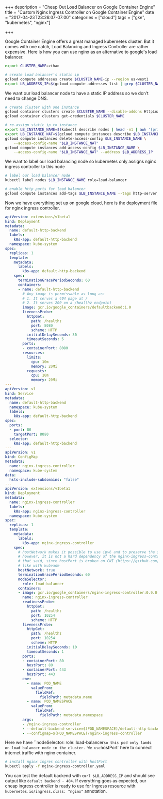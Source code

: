 +++
description = "Cheap Out Load Balancer on Google Container Engine"
title = "Custom Nginx Ingress Controller on Google Container Engine"
date = "2017-04-23T23:26:07-07:00"
categories = ["cloud"]
tags = ["gke", "kubernetes", "nginx"]

+++

Google Container Engine offers a great managed kubernetes cluster. But it comes with one catch, Load Balancing and Ingress Controller are rather expensive. Here is how you can use nginx as an alternative to google's load balancer.
<!--more-->

```bash
export CLUSTER_NAME=zihao

# create load balancer's static ip
gcloud compute addresses create $CLUSTER_NAME-ip --region us-west1
export LB_ADDRESS_IP=$(gcloud compute addresses list | grep $CLUSTER_NAME-ip | awk '{print $3}')
```
We want our load balancer node to have a static IP address so we don't need to change DNS.

```bash
# create cluster with one instance
gcloud container clusters create $CLUSTER_NAME --disable-addons HttpLoadBalancing --disk-size=30 --machine-type=g1-small --num-nodes=1
gcloud container clusters get-credentials $CLUSTER_NAME

# re-assign static ip to instance
export LB_INSTANCE_NAME=$(kubectl describe nodes | head -n1 | awk '{print $2}')
export LB_INSTANCE_NAT=$(gcloud compute instances describe $LB_INSTANCE_NAME | grep -A3 networkInterfaces: | tail -n1 | awk -F': ' '{print $2}')
gcloud compute instances delete-access-config $LB_INSTANCE_NAME \
    --access-config-name "$LB_INSTANCE_NAT"
gcloud compute instances add-access-config $LB_INSTANCE_NAME \
    --access-config-name "$LB_INSTANCE_NAT" --address $LB_ADDRESS_IP
```

We want to label our load balancing node so kubernetes only assigns nginx ingress controller to this node

```bash
# label our load balancer node
kubectl label nodes $LB_INSTANCE_NAME role=load-balancer

# enable http ports for load balancer
gcloud compute instances add-tags $LB_INSTANCE_NAME --tags http-server,https-server
```

Now we have everything set up on google cloud, here is the deployment file for nginx ingress controller.

```YAML
apiVersion: extensions/v1beta1
kind: Deployment
metadata:
  name: default-http-backend
  labels:
    k8s-app: default-http-backend
  namespace: kube-system
spec:
  replicas: 1
  template:
    metadata:
      labels:
        k8s-app: default-http-backend
    spec:
      terminationGracePeriodSeconds: 60
      containers:
      - name: default-http-backend
        # Any image is permissable as long as:
        # 1. It serves a 404 page at /
        # 2. It serves 200 on a /healthz endpoint
        image: gcr.io/google_containers/defaultbackend:1.0
        livenessProbe:
          httpGet:
            path: /healthz
            port: 8080
            scheme: HTTP
          initialDelaySeconds: 30
          timeoutSeconds: 5
        ports:
        - containerPort: 8080
        resources:
          limits:
            cpu: 10m
            memory: 20Mi
          requests:
            cpu: 10m
            memory: 20Mi
---
apiVersion: v1
kind: Service
metadata:
  name: default-http-backend
  namespace: kube-system
  labels:
    k8s-app: default-http-backend
spec:
  ports:
  - port: 80
    targetPort: 8080
  selector:
    k8s-app: default-http-backend
---
apiVersion: v1
kind: ConfigMap
metadata:
  name: nginx-ingress-controller
  namespace: kube-system
data:
  hsts-include-subdomains: "false"
---
apiVersion: extensions/v1beta1
kind: Deployment
metadata:
  name: nginx-ingress-controller
  labels:
    k8s-app: nginx-ingress-controller
  namespace: kube-system
spec:
  replicas: 1
  template:
    metadata:
      labels:
        k8s-app: nginx-ingress-controller
    spec:
      # hostNetwork makes it possible to use ipv6 and to preserve the source IP correctly regardless of docker configuration
      # however, it is not a hard dependency of the nginx-ingress-controller itself and it may cause issues if port 10254 already is taken on the host
      # that said, since hostPort is broken on CNI (https://github.com/kubernetes/kubernetes/issues/31307) we have to use hostNetwork where CNI is used
      # like with kubeadm
      hostNetwork: true
      terminationGracePeriodSeconds: 60
      nodeSelector:
        role: load-balancer
      containers:
      - image: gcr.io/google_containers/nginx-ingress-controller:0.9.0-beta.3
        name: nginx-ingress-controller
        readinessProbe:
          httpGet:
            path: /healthz
            port: 10254
            scheme: HTTP
        livenessProbe:
          httpGet:
            path: /healthz
            port: 10254
            scheme: HTTP
          initialDelaySeconds: 10
          timeoutSeconds: 1
        ports:
        - containerPort: 80
          hostPort: 80
        - containerPort: 443
          hostPort: 443
        env:
          - name: POD_NAME
            valueFrom:
              fieldRef:
                fieldPath: metadata.name
          - name: POD_NAMESPACE
            valueFrom:
              fieldRef:
                fieldPath: metadata.namespace
        args:
        - /nginx-ingress-controller
        - --default-backend-service=$(POD_NAMESPACE)/default-http-backend
        - --configmap=$(POD_NAMESPACE)/nginx-ingress-controller
```

Here we have ``nodeSelector: role: load-balancer` so this pod only lands on load balancer node in the cluster. We use `hostPort` here to connect internet traffic with nginx container.

```bash
# install nginx ingres controller with hostPort
kubectl apply -f nginx-ingress-controller.yaml
```
You can test the default backend with `curl $LB_ADDRESS_IP` and should see output like `default backend - 404`. If everything goes as expected, our cheap ingress controller is ready to use for Ingress resource with `kubernetes.io/ingress.class: "nginx"` annotation.

